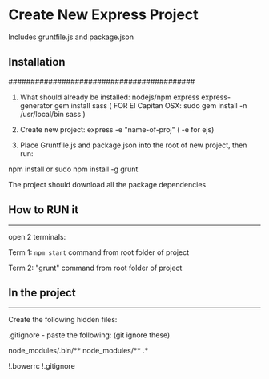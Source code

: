 # Create New Express Project
Includes gruntfile.js and package.json

## Installation
##########################################

1. What should already be installed:
nodejs/npm
express
express-generator
gem install sass ( FOR El Capitan OSX: sudo gem install -n /usr/local/bin sass )


2. Create new project:
express -e "name-of-proj" ( -e for ejs)


3. Place Gruntfile.js and package.json into the root of new project, then run:

npm install
or 
sudo npm install -g grunt

The project should download all the package dependencies


## How to RUN it
------------------------------------------
open 2 terminals:

Term 1:
``npm start`` command from root folder of project

Term 2:
"grunt" command from root folder of project



## In the project
------------------------------------------
Create the following hidden files:

.gitignore - paste the following: (git ignore these)

node_modules/.bin/**
node_modules/**
.*

!.bowerrc
!.gitignore
